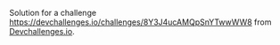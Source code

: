Solution for a challenge https://devchallenges.io/challenges/8Y3J4ucAMQpSnYTwwWW8 from <a href="http://devchallenges.io">Devchallenges.io</a>.
